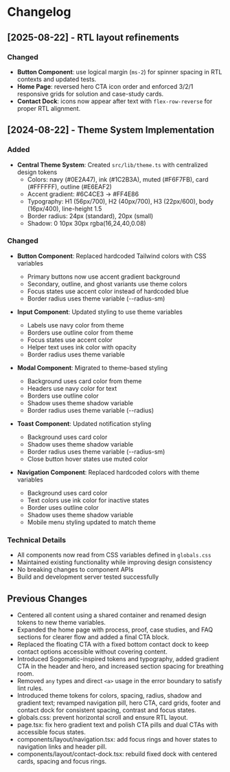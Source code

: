 # Changelog

## [2025-08-22] - RTL layout refinements

### Changed
- **Button Component**: use logical margin (`ms-2`) for spinner spacing in RTL contexts and updated tests.
- **Home Page**: reversed hero CTA icon order and enforced 3/2/1 responsive grids for solution and case-study cards.
- **Contact Dock**: icons now appear after text with `flex-row-reverse` for proper RTL alignment.

## [2024-08-22] - Theme System Implementation

### Added
- **Central Theme System**: Created `src/lib/theme.ts` with centralized design tokens
  - Colors: navy (#0E2A47), ink (#1C2B3A), muted (#F6F7FB), card (#FFFFFF), outline (#E6EAF2)
  - Accent gradient: #6C4CE3 → #FF4E86
  - Typography: H1 (56px/700), H2 (40px/700), H3 (22px/600), body (16px/400), line-height 1.5
  - Border radius: 24px (standard), 20px (small)
  - Shadow: 0 10px 30px rgba(16,24,40,0.08)

### Changed
- **Button Component**: Replaced hardcoded Tailwind colors with CSS variables
  - Primary buttons now use accent gradient background
  - Secondary, outline, and ghost variants use theme colors
  - Focus states use accent color instead of hardcoded blue
  - Border radius uses theme variable (--radius-sm)

- **Input Component**: Updated styling to use theme variables
  - Labels use navy color from theme
  - Borders use outline color from theme
  - Focus states use accent color
  - Helper text uses ink color with opacity
  - Border radius uses theme variable

- **Modal Component**: Migrated to theme-based styling
  - Background uses card color from theme
  - Headers use navy color for text
  - Borders use outline color
  - Shadow uses theme shadow variable
  - Border radius uses theme variable (--radius)

- **Toast Component**: Updated notification styling
  - Background uses card color
  - Shadow uses theme shadow variable
  - Border radius uses theme variable (--radius-sm)
  - Close button hover states use muted color

- **Navigation Component**: Replaced hardcoded colors with theme variables
  - Background uses card color
  - Text colors use ink color for inactive states
  - Border uses outline color
  - Shadow uses theme shadow variable
  - Mobile menu styling updated to match theme

### Technical Details
- All components now read from CSS variables defined in `globals.css`
- Maintained existing functionality while improving design consistency
- No breaking changes to component APIs
- Build and development server tested successfully

## Previous Changes

- Centered all content using a shared container and renamed design tokens to new theme variables.
- Expanded the home page with process, proof, case studies, and FAQ sections for clearer flow and added a final CTA block.
- Replaced the floating CTA with a fixed bottom contact dock to keep contact options accessible without covering content.
- Introduced Sogomatic-inspired tokens and typography, added gradient CTA in the header and hero, and increased section spacing for breathing room.
- Removed `any` types and direct `<a>` usage in the error boundary to satisfy lint rules.
- Introduced theme tokens for colors, spacing, radius, shadow and gradient text; revamped navigation pill, hero CTA, card grids, footer and contact dock for consistent spacing, contrast and focus states.
- globals.css: prevent horizontal scroll and ensure RTL layout.
- page.tsx: fix hero gradient text and polish CTA pills and dual CTAs with accessible focus states.
- components/layout/navigation.tsx: add focus rings and hover states to navigation links and header pill.
- components/layout/contact-dock.tsx: rebuild fixed dock with centered cards, spacing and focus rings.
